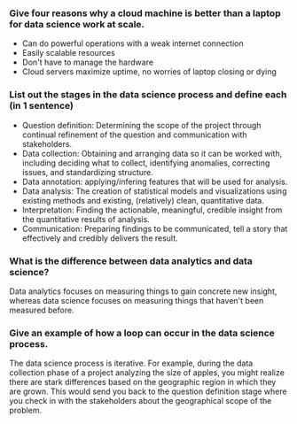 
### Give four reasons why a cloud machine is better than a laptop for data science work at scale.
- Can do powerful operations with a weak internet connection
- Easily scalable resources
- Don't have to manage the hardware
- Cloud servers maximize uptime, no worries of laptop closing or dying

### List out the stages in the data science process and define each (in 1 sentence)
- Question definition: Determining the scope of the project through continual refinement of the question and communication with stakeholders.
- Data collection: Obtaining and arranging data so it can be worked with, including deciding what to collect, identifying anomalies, correcting issues, and standardizing structure.
- Data annotation: applying/infering features that will be used for analysis.
- Data analysis: The creation of statistical models and visualizations using existing methods and existing, (relatively) clean, quantitative data.
- Interpretation: Finding the actionable, meaningful, credible insight from the quantitative results of analysis.
- Communication: Preparing findings to be communicated, tell a story that effectively and credibly delivers the result. 

### What is the difference between data analytics and data science?
Data analytics focuses on measuring things to gain concrete new insight, whereas data science focuses on measuring things that haven't been measured before.

### Give an example of how a loop can occur in the data science process.
The data science process is iterative. For example, during the data collection phase of a project analyzing the size of apples, you might realize there are stark differences based on the geographic region in which they are grown. This would send you back to the question definition stage where you check in with the stakeholders about the geographical scope of the problem.